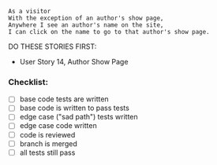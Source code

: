 ```
As a visitor
With the exception of an author's show page,
Anywhere I see an author's name on the site,
I can click on the name to go to that author's show page.
```

DO THESE STORIES FIRST:
- User Story 14, Author Show Page

### Checklist:

- [ ] base code tests are written
- [ ] base code is written to pass tests
- [ ] edge case ("sad path") tests written
- [ ] edge case code written
- [ ] code is reviewed
- [ ] branch is merged
- [ ] all tests still pass

